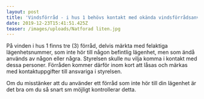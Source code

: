 ```yaml
---
layout: post
title: 'Vindsförråd - i hus 1 behövs kontakt med okända vindsförrådsanvändare '
date: 2019-12-23T15:41:51.425Z
teaser: /images/uploads/Natforad liten.jpg
---
```

På vinden i hus 1 finns tre (3) förråd, delvis märkta med felaktiga lägenhetsnummer, som inte hör till någon befintlig lägenhet, men som ändå används av någon eller några. Styrelsen skulle nu vilja komma i kontakt med dessa personer. Förråden kommer därför inom kort att låsas och märkas med kontaktuppgifter till ansvariga i styrelsen. 

Om du misstänker att du använder ett förråd som inte hör till din lägenhet är det bra om du så snart sm möjligt kontrollerar detta.
